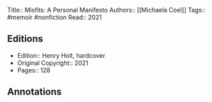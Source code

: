Title::  Misfits: A Personal Manifesto
Authors::  [[Michaela Coel]]
Tags::  #memoir #nonfiction 
Read::  2021

## Editions
- Edition::  Henry Holt, hardcover
- Original Copyright::  2021
- Pages::  128

## Annotations
